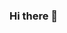 ### Hi there 👋

<!--
**in-seo/in-seo** is a ✨ _special_ ✨ repository because its `README.md` (this file) appears on your GitHub profile.

Here are some ideas to get you started:
![Anurag's GitHub stats](https://github-readme-stats.vercel.app/api?username=in-seo&show_icons=true&theme=radical)

